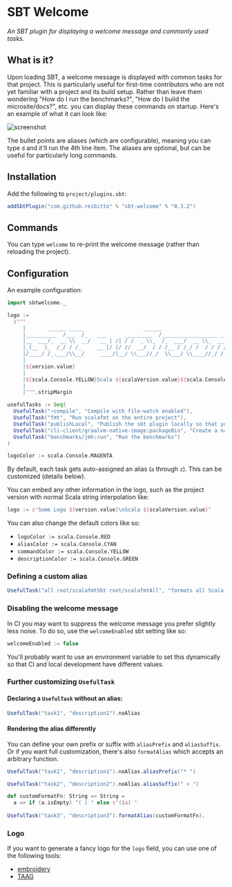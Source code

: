 # SBT Welcome

*An SBT plugin for displaying a welcome message and commonly used tasks.*

## What is it?

Upon loading SBT, a welcome message is displayed with common tasks for that project. This is particularly useful
for first-time contributors who are not yet familiar with a project and its build setup. Rather than leave them wondering
"How do I run the benchmarks?", "How do I build the microsite/docs?", etc. you can display these commands on startup.
Here's an example of what it can look like:

![screenshot](assets/screenshot.png?raw=true "SBT Welcome screenshot")

The bullet points are aliases (which are configurable), meaning you can type `d` and it'll run the 4th line item. The
aliases are optional, but can be useful for particularly long commands.

## Installation

Add the following to `project/plugins.sbt`:

```scala
addSbtPlugin("com.github.reibitto" % "sbt-welcome" % "0.3.2")
```

## Commands

You can type `welcome` to re-print the welcome message (rather than reloading the project).

## Configuration

An example configuration:

```scala
import sbtwelcome._

logo :=
  s"""
     |       ______ _____                   ______
     |__________  /___  /_   ___      _________  /__________________ ________
     |__  ___/_  __ \\  __/   __ | /| / /  _ \\_  /_  ___/  __ \\_  __ `__ \\  _ \\
     |_(__  )_  /_/ / /_     __ |/ |/ //  __/  / / /__ / /_/ /  / / / / /  __/
     |/____/ /_.___/\\__/     ____/|__/ \\___//_/  \\___/ \\____//_/ /_/ /_/\\___/
     |
     |${version.value}
     |
     |${scala.Console.YELLOW}Scala ${scalaVersion.value}${scala.Console.RESET}
     |
     |""".stripMargin

usefulTasks := Seq(
  UsefulTask("~compile", "Compile with file-watch enabled"),
  UsefulTask("fmt", "Run scalafmt on the entire project"),
  UsefulTask("publishLocal", "Publish the sbt plugin locally so that you can consume it from a different project"),
  UsefulTask("cli-client/graalvm-native-image:packageBin", "Create a native executable of the CLI client"),
  UsefulTask("benchmarks/jmh:run", "Run the benchmarks")
)

logoColor := scala.Console.MAGENTA
```

By default, each task gets auto-assigned an alias (`a` through `z`). This can be customized (details below).

You can embed any other information in the logo, such as the project version with normal Scala string interpolation like:

```scala
logo := s"Some Logo ${version.value}\nScala ${scalaVersion.value}"
```

You can also change the default colors like so:

- `logoColor := scala.Console.RED`
- `aliasColor := scala.Console.CYAN`
- `commandColor := scala.Console.YELLOW`
- `descriptionColor := scala.Console.GREEN`

### Defining a custom alias

```scala
UsefulTask("all root/scalafmtSbt root/scalafmtAll", "formats all Scala files in project").alias("fmt")
```

### Disabling the welcome message

In CI you may want to suppress the welcome message you prefer slightly less noise. To do so, use the `welcomeEnabled`
sbt setting like so:

```scala
welcomeEnabled := false
```

You'll probably want to use an environment variable to set this dynamically so that CI and local development have
different values.

### Further customizing `UsefulTask`

#### Declaring a `UsefulTask` without an alias:

```scala
UsefulTask("task1", "description1").noAlias
```

#### Rendering the alias differently

You can define your own prefix or suffix with `aliasPrefix` and `aliasSuffix`. Or if you want full customization,
there's also `formatAlias` which accepts an arbitrary function.

```scala
UsefulTask("task1", "description1").noAlias.aliasPrefix("* ")

UsefulTask("task2", "description2").noAlias.aliasSuffix(" > ")

def customFormatFn: String => String =
  a => if (a.isEmpty) "( ) " else s"($a) "
  
UsefulTask("task3", "description3").formatAlias(customFormatFn),
```

### Logo

If you want to generate a fancy logo for the `logo` field, you can use one of the following tools:

- [embroidery](https://github.com/wi101/embroidery)
- [TAAG](http://patorjk.com/software/taag)

